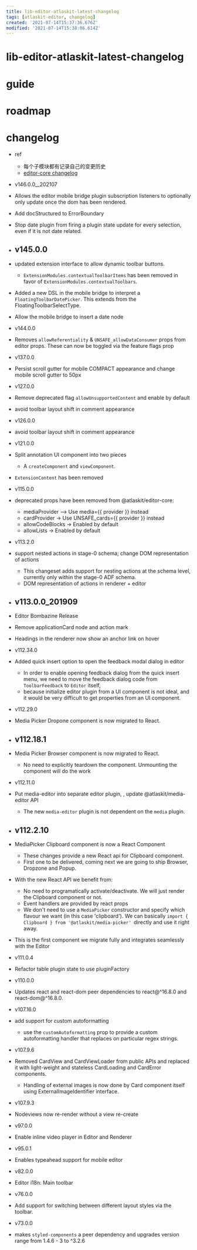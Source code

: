 ```yaml
---
title: lib-editor-atlaskit-latest-changelog
tags: [atlaskit-editor, changelog]
created: '2021-07-14T15:37:36.676Z'
modified: '2021-07-14T15:38:06.614Z'
---
```


# lib-editor-atlaskit-latest-changelog

# guide

# roadmap

# changelog

- ref
  - 每个子模块都有记录自己的变更历史
  - [editor-core changelog](https://bitbucket.org/atlassian/atlassian-frontend-mirror/src/master/editor/editor-core/CHANGELOG.md)

- v146.0.0__202107
- Allows the editor mobile bridge plugin subscription listeners to optionally only update once the dom has been rendered.
- Add docStructured to ErrorBoundary
- Stop date plugin from firing a plugin state update for every selection, even if it is not date related.

- ## v145.0.0
- updated extension interface to allow dynamic toolbar buttons.
  - `ExtensionModules.contextualToolbarItems` has been removed in favor of `ExtensionModules.contextualToolbars`.
- Added a new DSL in the mobile bridge to interpret a `FloatingToolbarDatePicker`. This extends from the FloatingToolbarSelectType.
- Allow the mobile bridge to insert a date node

- v144.0.0
- Removes `allowReferentiality` & `UNSAFE_allowDataConsumer` props from editor props. These can now be toggled via the feature flags prop

- v137.0.0
- Persist scroll gutter for mobile COMPACT appearance and change mobile scroll gutter to 50px

- v127.0.0
- Remove deprecated flag `allowUnsupportedContent` and enable by default
-  avoid toolbar layout shift in comment appearance

- v126.0.0
- avoid toolbar layout shift in comment appearance

- v121.0.0
- Split annotation UI component into two pieces
  - A `createComponent` and `viewComponent`.
- `ExtensionContent` has been removed

- v115.0.0
- deprecated props have been removed from @atlaskit/editor-core:
  - mediaProvider –> Use media={{ provider }} instead
  - cardProvider -> Use UNSAFE_cards={{ provider }} instead
  - allowCodeBlocks -> Enabled by default
  - allowLists -> Enabled by default

- v113.2.0
- support nested actions in stage-0 schema; change DOM representation of actions
  - This changeset adds support for nesting actions at the schema level, currently only within the stage-0 ADF schema.
  - DOM representation of actions in renderer + editor

- ## v113.0.0_201909
- Editor Bombazine Release
- Remove applicationCard node and action mark
- Headings in the renderer now show an anchor link on hover

- v112.34.0
- Added quick insert option to open the feedback modal dialog in editor
  - In order to enable opening feedback dialog from the quick insert menu, we need to move the feedback dialog code from `ToolbarFeedback` to `Editor` itself, 
  - because initialize editor plugin from a UI component is not ideal, and it would be very difficult to get properties from an UI component.

- v112.29.0
- Media Picker Dropone component is now migrated to React.

- ## v112.18.1
- Media Picker Browser component is now migrated to React.
  - No need to explicitly teardown the component. Unmounting the component will do the work

- v112.11.0
- Put media-editor into separate editor plugin, , update @atlaskit/media-editor API
  - The new `media-editor` plugin is not dependent on the `media` plugin.

- ## v112.2.10
- MediaPicker Clipboard component is now a React Component
  - These changes provide a new React api for Clipboard component. 
  - First one to be delivered, coming next we are going to ship Browser, Dropzone and Popup.
- With the new React API we benefit from:
  - No need to programatically activate/deactivate. We will just render the Clipboard component or not.
  - Event handlers are provided by react props
  - We don't need to use a `MediaPicker` constructor and specify which flavour we want (in this case 'clipboard'). We can basically `import { Clipboard } from '@atlaskit/media-picker' `directly and use it right away.
- This is the first component we migrate fully and integrates seamlessly with the Editor

- v111.0.4
- Refactor table plugin state to use pluginFactory

- v110.0.0
- Updates react and react-dom peer dependencies to react@^16.8.0 and react-dom@^16.8.0.

- v107.16.0
- add support for custom autoformatting
  - use the `customAutoformatting` prop to provide a custom autoformatting handler that replaces on particular regex strings.

- v107.9.6
- Removed CardView and CardViewLoader from public APIs and replaced it with light-weight and stateless CardLoading and CardError components. 
  - Handling of external images is now done by Card component itself using ExternalImageIdentifier interface.

- v107.9.3
- Nodeviews now re-render without a view re-create

- v97.0.0
- Enable inline video player in Editor and Renderer

- v95.0.1
- Enables typeahead support for mobile editor

- v82.0.0
- Editor i18n: Main toolbar

- v76.0.0
- Add support for switching between different layout styles via the toolbar. 

- v73.0.0
- makes `styled-components` a peer dependency and upgrades version range from 1.4.6 - 3 to ^3.2.6
